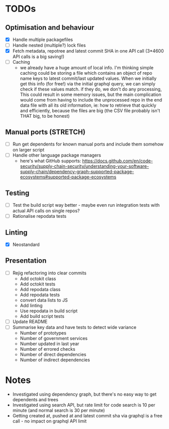 # TODOs

## Optimisation and behaviour

- [x] Handle multiple packagefiles
- [ ] Handle nested (multiple?) lock files
- [x] Fetch metadata, repotree and latest commit SHA in one API call (3*4600 API calls is a big saving!)
- [ ] Caching
  - we already have a huge amount of local info. I'm thinking simple caching could be storing a file which contains an object of repo name keys to latest commit/last updated values. When we initially get this info (for free!) via the initial graphql query, we can simply check if these values match. if they do, we don't do any processing, This could result in some memory issues, but the main complication would come from having to include the unprocessed repo in the end data file with all its old information, ie: how to retrieve that quickly and efficiently, because the files are big (the CSV file probably isn't THAT big, to be honest)

## Manual ports (STRETCH)

- [ ] Run get dependents for known manual ports and include them somehow on larger script
- [ ] Handle other language package managers
  - here's what GitHub supports: https://docs.github.com/en/code-security/supply-chain-security/understanding-your-software-supply-chain/dependency-graph-supported-package-ecosystems#supported-package-ecosystems

## Testing

- [ ] Test the build script way better - maybe even run integration tests with actual API calls on single repos?
- [ ] Rationalise repodata tests

## Linting

- [x] Neostandard

## Presentation

- [ ] Rejig refactoring into clear commits
  - Add octokit class
  - Add octokit tests
  - Add repodata class
  - Add repodata tests
  - convert data lists to JS
  - Add linting
  - Use repodata in build script
  - Add build script tests
- [ ] Update README
- [ ] Summarise key data and have tests to detect wide variance
  - Number of prototypes
  - Number of government services
  - Number updated in last year
  - Number of errored checks
  - Number of direct dependencies
  - Number of indirect dependencies

# Notes
- Investigated using dependency graph, but there's no easy way to get dependents and trees
- Investigated using search API, but rate limit for code search is 10 per minute (and normal search is 30 per minute)
- Getting created at, pushed at and latest commit sha via graphql is a free call - no impact on graphql API limit